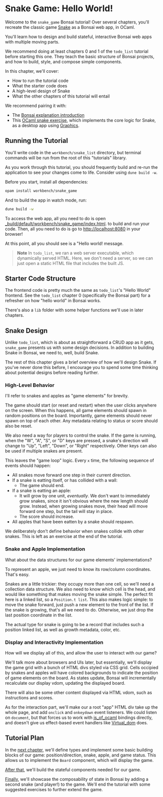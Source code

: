 # Snake Game: Hello World!

Welcome to the `snake_game` Bonsai tutorial!
Over several chapters, you'll recreate the classic game [Snake](https://en.wikipedia.org/wiki/Snake_(video_game_genre))
as a Bonsai web app, in OCaml.

You'll learn how to design and build stateful, interactive Bonsai web apps with multiple moving parts.

We recommend doing at least chapters 0 and 1 of the `todo_list` tutorial before starting this one.
They teach the basic structure of Bonsai projects, and how to build, style, and compose simple components.

In this chapter, we'll cover:

- How to run the tutorial code
- What the starter code does
- A high-level design of Snake
- What the other chapters of this tutorial will entail

We recommend pairing it with:

- The [Bonsai explanation introduction](https://bonsai.red/00-introduction.html)
- This [OCaml snake exercise](https://github.com/janestreet/learn-ocaml-workshop/tree/master/03-snake),
  which implements the core logic for Snake, as a desktop app using [Graphics](https://github.com/ocaml/graphics).

## Running the Tutorial

You'll write code in the `workbench/snake_list` directory, but terminal commands will be run
from the root of this "tutorials" library.

As you work through this tutorial, you should frequently build and re-run the application
to see your changes come to life. Consider using `dune build -w`.

Before you start, install all dependencies:

<!-- $MDX skip -->
```sh
opam install workbench/snake_game
```

And to build the app in watch mode, run:

<!-- $MDX skip -->
```sh
dune build -w
```

To access the web app, all you need to do is open [_build/default/workbench/snake_game/index.html](../../_build/default/workbench/snake_game/index.html).
to build and run your code. Then, all you need to do is go to [http://localhost:8080](http://localhost:8080) in your browser!

At this point, all you should see is a "Hello world! message.

> **Note** In `todo_list`, we ran a web server executable, which dynamically served HTML.
> Here, we don't need a server, so we can just open a static HTML file that includes the
> built JS.

## Starter Code Structure

The frontend code is pretty much the same as `todo_list`'s "Hello World" frontend.
See the `todo_list` chapter 0 (specifically the Bonsai part) for a refresher on
how "hello world" in Bonsai works.

There's also a `lib` folder with some helper functions we'll use in later chapters.

## Snake Design

Unlike `todo_list`, which is about as straightforward a CRUD app as it gets,
`snake_game` presents us with some design decisions.
In addition to building Snake in Bonsai, we need to, well, build Snake.

The rest of this chapter gives a brief overview of how we'll design Snake.
If you've never done this before, I encourage you to spend some time
thinking about potential designs before reading further.

### High-Level Behavior

I'll refer to snakes and apples as "game elements" for brevity.

The game should start (or reset and restart) when the user
clicks anywhere on the screen. When this happens, all game elements
should spawn in random positions on the board.
Importantly, game elements should never spawn on top of each other.
Any metadata relating to status or score should also be reset.

We also need a way for players to control the snake.
If the game is running, when the "W", "A", "S", or "D" keys are pressed,
a snake's direction will change to "Up", "Left", "Down", or "Right" respectively.
Other keys can also be used if multiple snakes are present.

This leaves the "game loop" logic. Every `x` time,
the following sequence of events should happen:

- All snakes move forward one step in their current direction.
- If a snake is eatting itself, or has collided with a wall:
  - The game should end.
- If a snake is eatting an apple:
  - It will grow by one unit, *eventually*. We don't want to immediately grow
    snakes, since it isn't obvious where the new length should grow. Instead,
    when growing snakes move, their head will move forward one step, but the tail will stay in place.
  - The score should increase.
- All apples that have been eatten by a snake should respawn.

We deliberately don't define behavior when snakes collide with other snakes.
This is left as an exercise at the end of the tutorial.

### Snake and Apple Implementation

What about the data structures for our game elements' implementations?

To represent an apple, we just need to know its row/column coordinates. That's easy.

Snakes are a little trickier: they occupy more than one cell, so we'll need a collection data structure.
We also need to know which cell is the head, and would like something that makes moving the snake simple.
The perfect fit here is a linked list, so a `Position.t list`.
This also makes logic simple: to move the snake forward, just push a new element to the front of the list.
If the snake is growing, that's all we need to do. Otherwise, we just drop the last position coordinate in the list.

The actual type for snake is going to be a record that includes such a position linked list, as well as growth
metadata, color, etc.

### Display and Interactivity Implementation

How will we display all of this, and allow the user to interact with our game?

We'll talk more about browsers and UIs later, but essentially, we'll display the game grid
with a bunch of HTML divs styled via CSS grid. Cells occipied by snakes and apples will have
colored backgrounds to indicate the position of game elements on the board.
As states update, Bonsai will incrementally recalculate our display vdom,
updating the displayed board.

There will also be some other content displayed via HTML vdom, such as instructions and scores.

As for the interaction part, we'll make our a root "app" HTML div take up the whole page,
and add `onclick` and `onkeydown` event listeners.
We could listen on `document`, but that forces us to work with
[js_of_ocaml](http://ocsigen.org/js_of_ocaml/latest/manual/overview) bindings directly,
and doesn't give us effect-based event handlers like
[Virtual_dom](https://bonsai.red/01-virtual_dom.html#unit-vdom.effect.t) does.

## Tutorial Plan

In the [next chapter](./1_display_and_types.md), we'll define types and implement some basic building
blocks of our game: position/direction, snake, apple, and game status.
This allows us to implement the `Board` component, which will display the game.

[After that](./2_state_machines.md), we'll build the stateful components needed for our game.

[Finally](./3_two_player_snake.md), we'll showcase the composability of state in Bonsai by adding a second
snake (and player!) to the game. We'll end the tutorial with some suggested exercises
to further extend the game.
